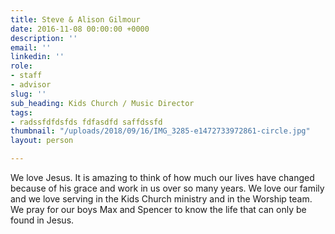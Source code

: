 ```yaml
---
title: Steve & Alison Gilmour
date: 2016-11-08 00:00:00 +0000
description: ''
email: ''
linkedin: ''
role:
- staff
- advisor
slug: ''
sub_heading: Kids Church / Music Director
tags:
- radssfdfdsfds fdfasdfd saffdssfd
thumbnail: "/uploads/2018/09/16/IMG_3285-e1472733972861-circle.jpg"
layout: person

---
```

We love Jesus. It is amazing to think of how much our lives have changed because of his grace and work in us over so many years. We love our family and we love serving in the Kids Church ministry and in the Worship team. We pray for our boys Max and Spencer to know the life that can only be found in Jesus.